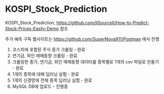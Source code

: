 # KOSPI_Stock_Prediction
KOSPI_Stock_Prediction, https://github.com/llSourcell/How-to-Predict-Stock-Prices-Easily-Demo 참조


주가 예측 구독 웹사이트는 https://github.com/SuperNova911/Postman 에서 진행


1. 코스피에 포함된 주식 종가 크롤링 - 완료
2. 연기금, 외인 매매동향 크롤링 - 완료
3. 크롤링한 종가, 연기금, 외인 매매동향 데이터를 종목별로 1개의 csv 파일로 만들기 - 완료
4. 1개의 종목에 대해 딥러닝 실험 - 완료
5. 1개의 신경망에 전체 종목 딥러닝 실험 - 완료
6. MySQL DB에 업로드 - 진행중

